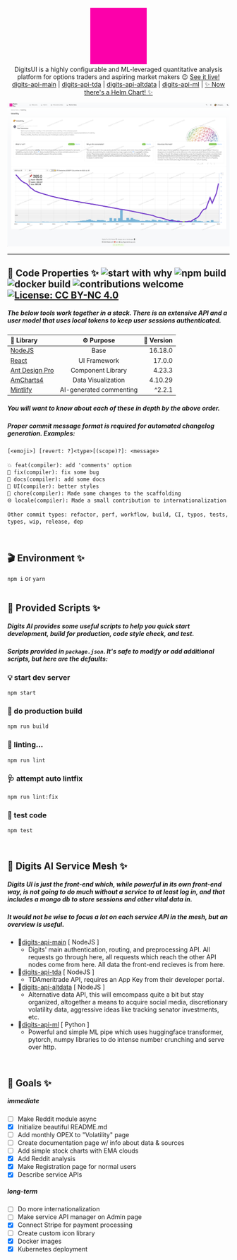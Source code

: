 <p align="center">
<img style="max-width:175px;" src="./public/digits2.gif">
<br>
DigitsUI is a highly configurable and ML-leveraged quantitative analysis platform for options traders and aspiring market makers 😉 <a href="https://dgtsapp.com" target="_blank">See it live!</a>
<br>
<a align="center target="_blank" rel="noreferrer" href="https://github.com/DylanAlloy/digits-api-main">digits-api-main</a> | <a target="_blank" rel="noreferrer" href="https://github.com/DylanAlloy/digits-api-tda">digits-api-tda</a> | <a target="_blank" rel="noreferrer" href="https://github.com/DylanAlloy/digits-api-altdata">digits-api-altdata</a> | <a target="_blank" rel="noreferrer" href="https://github.com/DylanAlloy/digits-api-ml">digits-api-ml</a> | <a target="_blank" rel="noreferrer" href="https://github.com/DylanAlloy/digits-helm-chart">✨ Now there's a Helm Chart! ✨</a>
<br>
</p>
<img src="./3.0.0-beta.png">
<hr>

## 📝 Code Properties ✨ ![start with why](https://img.shields.io/badge/start%20with-why%3F-brightgreen.svg?style=flat) ![npm build](https://github.com/DylanAlloy/digits/actions/workflows/node.js.yml/badge.svg?event=push) ![docker build](https://github.com/DylanAlloy/digits/actions/workflows/docker.yml/badge.svg?event=push) ![contributions welcome](https://img.shields.io/badge/contributions-welcome-brightgreen.svg?style=flat) [![License: CC BY-NC 4.0](https://img.shields.io/badge/License-CC_BY--NC_4.0-lightgrey.svg)](https://creativecommons.org/licenses/by-nc/4.0/)

##### The below tools work together in a stack. There is an extensive API and a user model that uses local tokens to keep user sessions authenticated.

| 📁 Library | ⚙ Purpose | 📎 Version |
| :-- | :-: | --: |
| [NodeJS](https://nodejs.org/en/) | Base | 16.18.0 |
| [React](https://reactjs.org) | UI Framework | 17.0.0 |
| [Ant Design Pro](https://github.com/ant-design/ant-design-pro) | Component Library | 4.23.3 |
| [AmCharts4](https://www.amcharts.com/docs/v4/) | Data Visualization | 4.10.29 |
| [Mintlify](https://marketplace.visualstudio.com/items?itemName=mintlify.document) | AI-generated commenting | ^2.2.1 |

##### You will want to know about each of these in depth by the above order.

##### Proper commit message format is required for automated changelog generation. Examples:

    [<emoji>] [revert: ?]<type>[(scope)?]: <message>

    💥 feat(compiler): add 'comments' option
    🐛 fix(compiler): fix some bug
    📝 docs(compiler): add some docs
    🌷 UI(compiler): better styles
    🏰 chore(compiler): Made some changes to the scaffolding
    🌐 locale(compiler): Made a small contribution to internationalization

    Other commit types: refactor, perf, workflow, build, CI, typos, tests, types, wip, release, dep

<br>

## 🎬 Environment ✨

`npm i` or `yarn` <br> <br>

## 📜 Provided Scripts ✨

##### Digits AI provides some useful scripts to help you quick start development, build for production, code style check, and test.

##### Scripts provided in `package.json`. It's safe to modify or add additional scripts, but here are the defaults:

### 💡 start dev server

```bash
npm start
```

### 🧬 do production build

```bash
npm run build
```

### 🔬 linting...

```bash
npm run lint
```

### 🩺 attempt auto lintfix

```bash
npm run lint:fix
```

### 🧪 test code

```bash
npm test
```

<br>

## 🏰 Digits AI Service Mesh ✨

##### Digits UI is just the front-end which, while powerful in its own front-end way, is not going to do much without a service to at least log in, and that includes a mongo db to store sessions and other vital data in.

##### It would not be wise to focus a lot on each service API in the mesh, but an overview is useful.

- 🔐[digits-api-main](https://github.com/DylanAlloy/digits-api-main) [ NodeJS ]
  - Digits' main authentication, routing, and preprocessing API. All requests go through here, all requests which reach the other API nodes come from here. All data the front-end recieves is from here.
- 🔌[digits-api-tda](https://github.com/DylanAlloy/digits-api-tda) [ NodeJS ]
  - TDAmeritrade API, requires an App Key from their developer portal.
- 🔌[digits-api-altdata](https://github.com/DylanAlloy/digits-api-altdata) [ NodeJS ]
  - Alternative data API, this will emcompass quite a bit but stay organized, altogether a means to acquire social media, discretionary volatility data, aggressive ideas like tracking senator investments, etc.
- 🔌[digits-api-ml](https://github.com/DylanAlloy/digits-api-ml) [ Python ]
  - Powerful and simple ML pipe which uses huggingface transformer, pytorch, numpy libraries to do intense number crunching and serve over http.

<br>

## 💎 Goals ✨

##### immediate

- [ ] Make Reddit module async
- [x] Initialize beautiful README.md
- [ ] Add monthly OPEX to "Volatility" page
- [ ] Create documentation page w/ info about data & sources
- [ ] Add simple stock charts with EMA clouds
- [x] Add Reddit analysis
- [x] Make Registration page for normal users
- [x] Describe service APIs

##### long-term

- [ ] Do more internationalization
- [ ] Make service API manager on Admin page
- [x] Connect Stripe for payment processing
- [ ] Create custom icon library
- [x] Docker images
- [x] Kubernetes deployment

